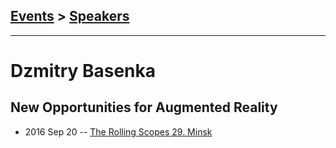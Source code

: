 ## [Events](../README.md) > [Speakers](../speakers.md)
---

# Dzmitry Basenka

## New Opportunities for Augmented Reality
- 2016 Sep 20 -- [The Rolling Scopes 29. Minsk](https://www.youtube.com/watch?v=kMIhPlg4hw4)    
